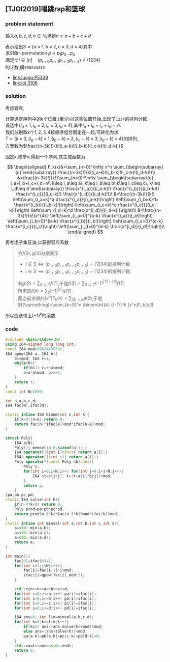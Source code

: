 ## [TJOI2019]唱跳rap和篮球


### problem statement

输入$a,b,c,d,n\in \mathbb{N}$,满足$n\geq a+b+c+d$

表示给出$S=\{a\times 1,b\times 2, c\times 3, d\times 4\}$其中  
求$S$的$n$-permutation $p=p_1p_2\ldots p_n$  
满足$\forall i\in[n]\quad (p_{i+0}p_{i+1}p_{i+2}p_{i+4})\neq (1234)$  
的计数,模`998244353`


- [link:luogu P5339](https://www.luogu.com.cn/problem/P5339) 
- [link:loj 3106](https://loj.ac/p/3106)

### solution

考虑容斥,  


计算选定序列中的$k$个位置,(至少)以这些位置开始,出现了`1234`的排列计数.  
设选中$\{i_a\times 1,i_b\times 2,i_c\times 3,i_d\times 4\}$,其中$i_a+i_b+i_c+i_d=n$.  
我们分别取$k$个$1,2,3,4$按顺序组合固定在一起,可转化为求  
$T=\{k\times 0, (i_a-k)\times 1,(i_b-k)\times 2,(i_c-k)\times 3,(i_d-k)\times 4\}$的排列,  
方案数为$\frac{(n-3k)!}{k!(i_a-k)!(i_b-k)!(i_c-k)!(i_d-k)!}$

固定$k$,枚举$n$,得到一个序列,其生成函数为

$$
\begin{aligned}
F_k(x)&=\sum_{n=0}^\infty x^n \sum_{\begin{subarray}{c}
\end{subarray}}
\frac{(n-3k)!}{k!(i_a-k)!(i_b-k)!(i_c-k)!(i_d-k)!}\\
&=\frac{(n-3k)!}{k!}\sum_{n=0}^\infty \sum_{\begin{subarray}{c}
i_a+i_b+i_c+i_d=n\\ k\leq i_a\leq a\, k\leq i_b\leq b\,k\leq i_c\leq c\, k\leq i_d\leq d
\end{subarray}}
\frac{x^{i_a}}{(i_a-k)!} \frac{x^{i_b}}{(i_b-k)!} \frac{x^{i_c}}{(i_c-k)!} \frac{x^{i_d}}{(i_d-k)!}\\
&=\frac{(n-3k)!}{k!}
\left(\sum_{i_a=k}^a \frac{x^{i_a}}{(i_a-k)!}\right)
\left(\sum_{i_b=k}^b \frac{x^{i_b}}{(i_b-k)!}\right)
\left(\sum_{i_c=k}^c \frac{x^{i_c}}{(i_c-k)!}\right)
\left(\sum_{i_d=k}^d \frac{x^{i_d}}{(i_d-k)!}\right)\\
&=\frac{(n-3k)!}{k!}x^{4k}
\left(\sum_{i_a=0}^{a-k} \frac{x^{i_a}}{i_a!}\right)
\left(\sum_{i_b=0}^{b-k} \frac{x^{i_b}}{i_b!}\right)
\left(\sum_{i_c=0}^{c-k} \frac{x^{i_c}}{i_c!}\right)
\left(\sum_{i_d=0}^{d-k} \frac{x^{i_d}}{i_d!}\right)\\
\end{aligned}
$$

再考虑子集反演,以获得容斥系数

> 令$f(S),g(S)$分别表示
> - $i\in S\iff (p_{i+0}p_{i+1}p_{i+2}p_{i+3})=(1234)$的排列计数.
> - $i\in S\implies (p_{i+0}p_{i+1}p_{i+2}p_{i+3})=(1234)$的排列计数.
> 
> 有$g(S)=\sum_{S\subseteq T}f(T)$,于是$f(S)=\sum_{S\subseteq T}{(-1)}^{|T|-|S|}f(T)$  
> 所求即$f(\varnothing)=\sum_{S}{(-1)}^{|S|}g(S)$.  
> 而之前求得的$[x^n]F_k(x)=\sum_{|S|=k}g(S)$,于是$f(\varnothing)=\sum_{k=0}^n \binom{n}{k} {(-1)}^k [x^n]F_k(x)$

所以应该带上${(-1)}^k$的系数.

### code

```cpp
#include <bits/stdc++.h>
using I64=signed long long int;
const I64 mod=998244353LL;
I64 qpow(I64 a, I64 b){
	a%=mod; I64 r=1;
	while(b){
		if(b&1) r=r*a%mod;
		a=a*a%mod; b>>=1;
	}
	return r;
}
const int N=1000;

int n,a,b,c,d;
I64 fac[N],ifac[N];

static inline I64 binom(int n,int k){
	if(k<0||n<k) return 0;
	return fac[n]*ifac[k]%mod*ifac[n-k]%mod;
}

struct Poly{
	I64 a[N];
	Poly(){ memset(a,0,sizeof(a)); }
	I64 operator[](int i)const{ return a[i];}
	I64& operator[](int i){ return a[i];}
	Poly operator*(const Poly &b)const{
		Poly c;
		for(int i=0;i<N;i++) for(int j=0;i+j<N;j++){
			I64 &t=c[i+j]; t=(t+a[i]*b[j])%mod;
		}
		return c;
	}
}pa,pb,pc,pd;
static I64 solve(int k){
	if(n-4*k<0) return 0;
	Poly prod=pa*pb*pc*pd;
	return prod[n-4*k]*fac[n-3*k]%mod*ifac[k]%mod;
}
static inline int minval(int a,int b,int c,int d){
	a=std::min(a,b);
	a=std::min(a,c);
	a=std::min(a,d);
	return a;
}

int main(){
	fac[0]=ifac[0]=1;
	for(int i=1;i<N;i++){
		fac[i]=fac[i-1]*i%mod;
		ifac[i]=qpow(fac[i],mod-2);
	}

	std::cin>>n>>a>>b>>c>>d;
	for(int i=0;i<=a;i++) pa[i]=ifac[i];
	for(int i=0;i<=b;i++) pb[i]=ifac[i];
	for(int i=0;i<=c;i++) pc[i]=ifac[i];
	for(int i=0;i<=d;i++) pd[i]=ifac[i];

	I64 ans=0; int lim=minval(a,b,c,d);
	for(int k=0;k<=lim;k++){
		if(k&1) ans=(ans-solve(k)+mod)%mod;
		else ans=(ans+solve(k))%mod;
		pa[a-k]=pb[b-k]=pc[c-k]=pd[d-k]=0;
	}
	std::cout<<ans<<std::endl;
	return 0;
}
```
